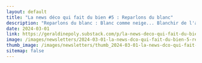 ```yaml
---
layout: default
title: "La news déco qui fait du bien #5 : Reparlons du blanc"
description: "Reparlons du blanc : Blanc comme neige... Blanchir de l'argent... De but en blanc... donner carte blanche... Se faire des cheveux blancs... Cousu de fil blanc... Être connu comme le loup blanc. ..."
date: 2024-03-01
link: https://geraldinepoly.substack.com/p/la-news-deco-qui-fait-du-bien-5-reparlons
image: /images/newsletters/2024-03-01-la-news-dco-qui-fait-du-bien-5-reparlons-du-blanc.jpg
thumb_image: /images/newsletters/thumb_2024-03-01-la-news-dco-qui-fait-du-bien-5-reparlons-du-blanc.jpg
sitemap: false
---
```

